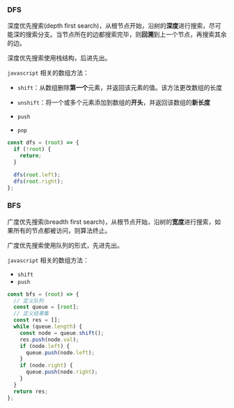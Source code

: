 ### DFS

深度优先搜索(depth first search)，从根节点开始，沿树的**深度**进行搜索，尽可能深的搜索分支。当节点所在的边都搜索完毕，则**回溯**到上一个节点，再搜索其余的边。

深度优先搜索使用栈结构，后进先出。

`javascript` 相关的数组方法：

- `shift`：从数组删除**第一个**元素，并返回该元素的值。该方法更改数组的长度
- `unshift`：将一个或多个元素添加到数组的**开头**，并返回该数组的**新长度**

- `push`
- `pop`

```javascript
const dfs = (root) => {
  if (!root) {
    return;
  }

  dfs(root.left);
  dfs(root.right);
};
```

### BFS

广度优先搜索(breadth first search)，从根节点开始，沿树的**宽度**进行搜索，如果所有的节点都被访问，则算法终止。

广度优先搜索使用队列的形式，先进先出。

`javascript` 相关的数组方法：

- `shift`
- `push`

```javascript
const bfs = (root) => {
  // 定义队列
  const queue = [root];
  // 定义结果集
  const res = [];
  while (queue.length) {
    const node = queue.shift();
    res.push(node.val);
    if (node.left) {
      queue.push(node.left);
    }
    if (node.right) {
      queue.push(node.right);
    }
  }
  return res;
};
```
